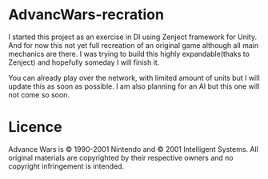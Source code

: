 # AdvancWars-recration
I started this project as an exercise in DI using Zenject framework for Unity. 
And for now this not yet full recreation of an original game although all main mechanics are there.
I was trying to build this highly expandable(thaks to Zenject) and hopefully someday I will finish it.

You can already play over the network, with limited amount of units but I will update this as soon as possible.
I am also planning for an AI but this one will not come so soon.

# Licence
Advance Wars is © 1990-2001 Nintendo and © 2001 Intelligent Systems. All original materials are copyrighted by their respective owners and no copyright infringement is intended.
